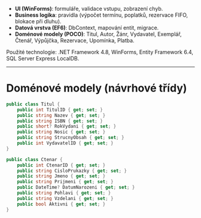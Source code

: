 - **UI (WinForms)**: formuláře, validace vstupu, zobrazení chyb.  
- **Business logika**: pravidla (výpočet termínu, poplatků, rezervace FIFO, blokace při dluhu).  
- **Datová vrstva (EF6)**: DbContext, mapování entit, migrace.  
- **Doménové modely (POCO)**: Titul, Autor, Žánr, Vydavatel, Exemplář, Čtenář, Výpůjčka, Rezervace, Upomínka, Platba.  

Použité technologie: .NET Framework 4.8, WinForms, Entity Framework 6.4, SQL Server Express LocalDB.

---

# Doménové modely (návrhové třídy)
```csharp
public class Titul {
    public int TitulID { get; set; }
    public string Nazev { get; set; }
    public string ISBN { get; set; }
    public short? RokVydani { get; set; }
    public string Nosic { get; set; }
    public string StrucnyObsah { get; set; }
    public int VydavatelID { get; set; }
}

public class Ctenar {
    public int CtenarID { get; set; }
    public string CisloPrukazky { get; set; }
    public string Jmeno { get; set; }
    public string Prijmeni { get; set; }
    public DateTime? DatumNarozeni { get; set; }
    public string Pohlavi { get; set; }
    public string Vzdelani { get; set; }
    public bool Aktivni { get; set; }
}
